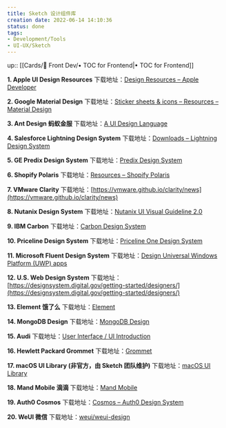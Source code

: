 ```yaml
---
title: Sketch 设计组件库
creation date: 2022-06-14 14:10:36
status: done
tags: 
- Development/Tools
- UI-UX/Sketch
---
```

up:: [[Cards/📲 Front Dev/• TOC for Frontend|• TOC for Frontend]]

**1. Apple UI Design Resources**
下载地址：[Design Resources – Apple Developer](https://developer.apple.com/design/resources/)

**2. Google Material Design**
下载地址：[Sticker sheets & icons – Resources – Material Design](https://material.io/tools/)

**3. Ant Design 蚂蚁金服**
下载地址：[A UI Design Language](https://ant.design/docs/spec/download)

**4. Salesforce Lightning Design System**
下载地址：[Downloads – Lightning Design System](http://www.lightningdesignsystem.com/downloads/)

**5. GE Predix Design System**
下载地址：[Predix Design System](https://www.predix-ui.com/#/about/start-designing)

**6. Shopify Polaris**
下载地址：[Resources – Shopify Polaris](https://polaris.shopify.com/resources/resources)

**7. VMware Clarity**
下载地址：[https://vmware.github.io/clarity/news](https://vmware.github.io/clarity/news)

**8. Nutanix Design System**
下载地址：[Nutanix UI Visual Guideline 2.0](http://nutanix.design/2.0/#Resources)

**9. IBM Carbon**
下载地址：[Carbon Design System](http://www.carbondesignsystem.com/)

**10. Priceline Design System**
下载地址：[Priceline One Design System](https://pricelinelabs.github.io/design-system/)

**11. Microsoft Fluent Design System**
下载地址：[Design Universal Windows Platform (UWP) apps](https://developer.microsoft.com/en-us/windows/apps/design)

**12. U.S. Web Design System**
下载地址：[https://designsystem.digital.gov/getting-started/designers/](https://designsystem.digital.gov/getting-started/designers/)

**13. Element 饿了么**
下载地址：[Element](http://element-cn.eleme.io/#/zh-CN/resource)

**14. MongoDB Design**
下载地址：[MongoDB Design](http://mongodb.design/#/ui-design-system/resources)

**15. Audi**
下载地址：[User Interface / UI Introduction](https://www.audi.com/ci/en/guides/user-interface/introduction.html)

**16. Hewlett Packard Grommet**
下载地址：[Grommet](http://grommet.io/docs/start/)

**17. macOS UI Library (非官方，由 Sketch 团队维护)**
下载地址：[macOS UI Library](https://sketchapp.com/libraries/mac)

**18. Mand Mobile 滴滴**
下载地址：[Mand Mobile](https://didi.github.io/mand-mobile/#/en-US/design/resource)

**19. Auth0 Cosmos**
下载地址：[Cosmos – Auth0 Design System](https://auth0-cosmos.now.sh/)

**20. WeUI 微信**
下载地址：[weui/weui-design](https://github.com/weui/weui-design)
